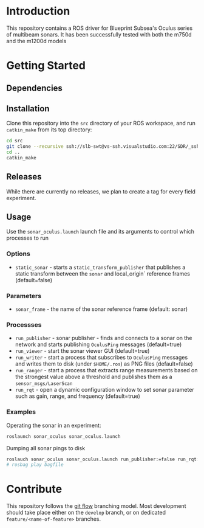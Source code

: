 # Introduction

This repository contains a ROS driver for Blueprint Subsea's Oculus series of multibeam sonars. It has been successfully tested with both the m750d and the m1200d models

# Getting Started

## Dependencies

## Installation

Clone this repository into the `src` directory of your ROS workspace, and run `catkin_make` from its top directory:

```sh
cd src
git clone --recursive ssh://slb-swt@vs-ssh.visualstudio.com:22/SDR/_ssh/sonar_oculus
cd ..
catkin_make
```

## Releases

While there are currently no releases, we plan to create a tag for every field experiment.


## Usage

Use the `sonar_oculus.launch` launch file and its arguments to control which processes to run

### Options
 * `static_sonar` - starts a `static_transform_publisher` that publishes a static transform between the `sonar` and local_origin` reference frames (default=false)

### Parameters
 * `sonar_frame` - the name of the sonar reference frame (default: sonar)

### Processses

 * `run_publisher` - sonar publisher - finds and connects to a sonar on the network and starts publishing `OculusPing` messages (default=true)
 * `run_viewer` - start the sonar viewer GUI (default=true)
 * `run_writer` - start a process that subscribes to `OculusPing`  messages and writes them to disk (under `$HOME/.ros`) as PNG files (default=false)
 * `run_ranger` - start a process that extracts range measurements based on the strongest value above a threshold and publishes them as a `sensor_msgs/LaserScan`
 * `run_rqt` - open a dynamic configuration window to set sonar parameter such as gain, range, and frequency (default=true)
 

### Examples

Operating the sonar in an experiment:

```sh
roslaunch sonar_oculus sonar_oculus.launch 
```

Dumping all sonar pings to disk

```sh
roslauch sonar_oculus sonar_oculus.launch run_publisher:=false run_rqt:=false run_writer:=true
# rosbag play bagfile
```

# Contribute

This repository follows the [git flow](https://nvie.com/posts/a-successful-git-branching-model/) branching model. Most development should take place either on the `develop` branch, or on dedicated `feature/<name-of-feature>` branches.

